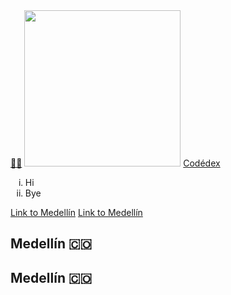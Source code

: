 <!--oh shit-->
<!DOCTYPE html>
<html>
  <head>
    <title>Hi|</title>
  </head>
  <body>
    <a href="https://www.abc.net.au/triplej/news/watch-anime-movies-best-classics/103215494">😶‍🌫️</a>
    <img src="https://i.redd.it/5unn16axx1v81.jpg" width="250">
    <a href="https://www.codedex.io/" target="_blank">Codédex</a>
    <ol type="i">
      <li>Hi</li>
      <li>Bye</li>
    </ol>
    <a href="#medellin">Link to Medellín</a>
    <a href="#llin">Link to Medellín</a>
    <h2 class="city" id="medellin">Medellín 🇨🇴</h2>
    <h2 class="city" id="llin">Medellín 🇨🇴</h2>
  </body>
</html>

